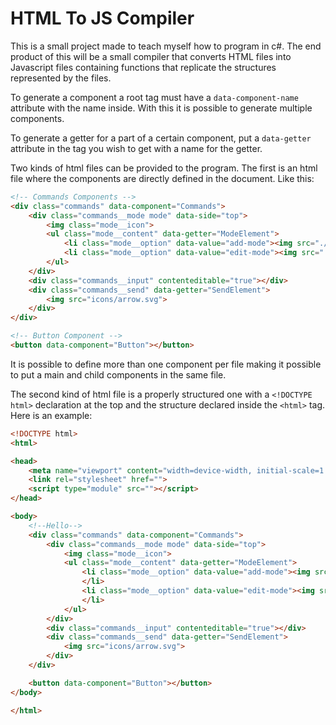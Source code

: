 # HTML To JS Compiler

This is a small project made to teach myself how to program in c#. The end product of this will be a small compiler
that converts HTML files into Javascript files containing functions that replicate the structures represented
by the files.

To generate a component a root tag must have a `data-component-name` attribute with the name inside. With this it is possible to generate multiple components.

To generate a getter for a part of a certain component, put a `data-getter` attribute in the tag you wish to get with a name for the getter.

Two kinds of html files can be provided to the program. The first is an html file where the components are directly defined in the document. Like this:

```html
<!-- Commands Components -->
<div class="commands" data-component="Commands">
    <div class="commands__mode mode" data-side="top">
        <img class="mode__icon">
        <ul class="mode__content" data-getter="ModeElement">
            <li class="mode__option" data-value="add-mode"><img src="./icons/plus.svg" alt="" class="mode__icon"></li>
            <li class="mode__option" data-value="edit-mode"><img src="./icons/pencil.svg" alt="" class="mode__icon"></li>
        </ul>
    </div>
    <div class="commands__input" contenteditable="true"></div>
    <div class="commands__send" data-getter="SendElement">
        <img src="icons/arrow.svg">
    </div>
</div>

<!-- Button Component -->
<button data-component="Button"></button>
```

It is possible to define more than one component per file making it possible to put a main and child components in the same file.

The second kind of html file is a properly structured one with a `<!DOCTYPE html>` declaration at the top and the structure declared inside the `<html>` tag. Here is an example:

```html
<!DOCTYPE html>
<html>

<head>
    <meta name="viewport" content="width=device-width, initial-scale=1.0">
    <link rel="stylesheet" href="">
    <script type="module" src=""></script>
</head>

<body>
    <!--Hello-->
    <div class="commands" data-component="Commands">
        <div class="commands__mode mode" data-side="top">
            <img class="mode__icon">
            <ul class="mode__content" data-getter="ModeElement">
                <li class="mode__option" data-value="add-mode"><img src="./icons/plus.svg" alt="" class="mode__icon">
                </li>
                <li class="mode__option" data-value="edit-mode"><img src="./icons/pencil.svg" alt="" class="mode__icon">
                </li>
            </ul>
        </div>
        <div class="commands__input" contenteditable="true"></div>
        <div class="commands__send" data-getter="SendElement">
            <img src="icons/arrow.svg">
        </div>
    </div>

    <button data-component="Button"></button>
</body>

</html>
```